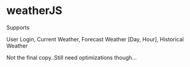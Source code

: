 # weatherJS

Supports

User Login,
Current Weather,
Forecast Weather [Day, Hour],
Historical Weather

Not the final copy..Still need optimizations though...
